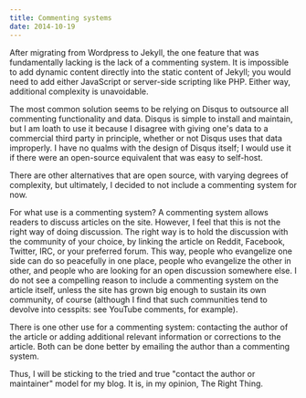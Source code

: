 ```yaml
---
title: Commenting systems
date: 2014-10-19
---
```


After migrating from Wordpress to Jekyll, the one feature that was
fundamentally lacking is the lack of a commenting system.  It is
impossible to add dynamic content directly into the static content of
Jekyll; you would need to add either JavaScript or server-side scripting
like PHP.  Either way, additional complexity is unavoidable.

The most common solution seems to be relying on Disqus to outsource all
commenting functionality and data.  Disqus is simple to install and
maintain, but I am loath to use it because I disagree with giving one's
data to a commercial third party in principle, whether or not Disqus
uses that data improperly.  I have no qualms with the design of Disqus
itself; I would use it if there were an open-source equivalent that was
easy to self-host.

There are other alternatives that are open source, with varying degrees
of complexity, but ultimately, I decided to not include a commenting
system for now.

For what use is a commenting system?  A commenting system allows readers
to discuss articles on the site.  However, I feel that this is not the
right way of doing discussion.  The right way is to hold the discussion
with the community of your choice, by linking the article on Reddit,
Facebook, Twitter, IRC, or your preferred forum.  This way, people who
evangelize one side can do so peacefully in one place, people who
evangelize the other in other, and people who are looking for an open
discussion somewhere else.  I do not see a compelling reason to include
a commenting system on the article itself, unless the site has grown big
enough to sustain its own community, of course (although I find that
such communities tend to devolve into cesspits: see
YouTube comments, for example).

There is one other use for a commenting system: contacting the author of
the article or adding additional relevant information or corrections to
the article.  Both can be done better by emailing the author than
a commenting system.

Thus, I will be sticking to the tried and true "contact the author or
maintainer" model for my blog.  It is, in my opinion, The Right Thing.
